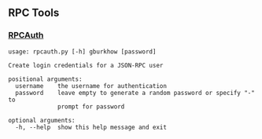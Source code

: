 RPC Tools
---------------------

### [RPCAuth](/share/rpcauth) ###

```
usage: rpcauth.py [-h] gburkhow [password]

Create login credentials for a JSON-RPC user

positional arguments:
  username    the username for authentication
  password    leave empty to generate a random password or specify "-" to
              prompt for password

optional arguments:
  -h, --help  show this help message and exit
  ```
